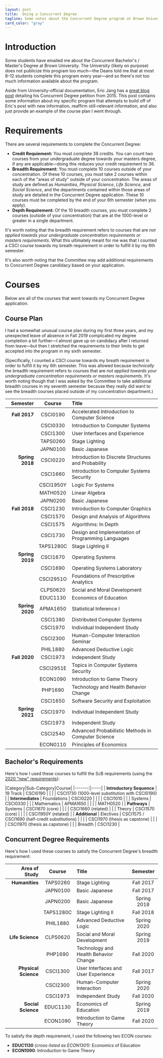 ```yaml
---
layout: post
title:  Doing a Concurrent Degree
tagline: Some notes about the Concurrent Degree program at Brown University
card_color: "gray"
---
```


# Introduction

Some students have emailed me about the Concurrent Bachelor's / Master's Degree at Brown University. The University (likely on purpose) does not publicize this program too much—the Deans told me that at most 8–12 students complete this program every year—and so there's not too much information available about the program.

Aside from University-official documentation, Eric Jang has a [great blog post](https://blog.evjang.com/2018/01/brown-cm.html) detailing his Concurrent Degree petition from 2015. This post contains some information about my specific program that attempts to build off of Eric's post with new information, reaffirm still-relevant information, and also just provide an example of the course plan I went through.

# Requirements

There are several requirements to complete the Concurrent Degree:

- **Credit Requiement:** You must complete 38 credits. You can count two courses from your undergraduate degree towards your masters degree, if any are applicable—doing this reduces your credit requirement to 36.
- **Breadth Requirement:** You must complete 10 courses outside of your concentration. Of these 10 courses, you must take 2 courses within each of the "areas of study" outside of your concentration. The areas of study are defined as _Humanities_, _Physical Science_, _Life Science_, and _Social Science_, and the departments contained within those areas of study are detailed in the Concurrent Degree application. These 10 courses must be completed by the end of your 6th semester (when you apply).
- **Depth Requirement:** Of the 10 breadth courses, you must complete 2 courses (outside of your concentration) that are at the 1000-level or greater in a single department.

It's worth noting that the breadth requirement refers to courses that are _not applied towards your undergraduate concentration requirements or masters requirements_. What this ultimately meant for me was that I counted a CSCI course towards my breath requirement in order to fulfill it by my 6th semester.

It's also worth noting that the Committee may add additional requirements to Concurrent Degree candidacy based on your application.

# Courses

Below are all of the courses that went towards my Concurrent Degree application.

## Course Plan

I had a somewhat unusual course plan during my first three years, and my unexpected leave of absence in Fall 2019 complicated my degree completion a bit further—I almost gave up on candidacy after I returned from leave—but then I stretched the requirements to their limits to get accepted into the program in my sixth semester.

(Specifically, I counted a CSCI course towards my breath requirement in order to fulfill it by my 6th semester. This was allowed because _technically_ the breadth requirement refers to courses that are _not applied towards your undergraduate concentration requirements or masters requirements_. It's worth noting though that I was asked by the Committee to take additional breadth courses in my seventh semester because they really did want to see the breadth courses placed outside of my concentration department.)

|        Semester |    Course     | Title |
|----------------:|:-------------:|:------|
|   **Fall 2017** |   CSCI0190    | Accelerated Introduction to Computer Science |
|                 |   CSCI0330    | Introduction to Computer Systems |
|                 |   CSCI1300    | User Interfaces and Experience |
|                 |   TAPS0260    | Stage Lighting |
|                 |   JAPN0100    | Basic Japanese |
| **Spring 2018** |   CSCI0220    | Introduction to Discrete Structures and Probability |
|                 |   CSCI1660    | Introduction to Computer Systems Security |
|                 |   CSCI1950Y   | Logic For Systems |
|                 |   MATH0520    | Linear Algebra |
|                 |   JAPN0200    | Basic Japanese |
|   **Fall 2018** |   CSCI1230    | Introduction to Computer Graphics |
|                 |   CSCI1570    | Design and Analysis of Algorithms |
|                 |   CSCI1575    | Algorithms: In Depth |
|                 |   CSCI1730    | Design and Implementation of Programming Languages |
|                 |   TAPS1280C   | Stage Lighting II |
| **Spring 2019** |   CSCI1670    | Operating Systems |
|                 |   CSCI1690    | Operating Systems Laboratory |
|                 |   CSCI2951O   | Foundations of Prescriptive Analytics |
|                 |   CLPS0620    | Social and Moral Development |
|                 |   EDUC1130    | Economics of Education |
| **Spring 2020** |   APMA1650    | Statistical Inference I |
|                 |   CSCI1380    | Distributed Computer Systems |
|                 |   CSCI1970    | Individual Independent Study |
|                 |   CSCI2300    | Human-Computer Interaction Seminar |
|                 |   PHIL1880    | Advanced Deductive Logic |
|   **Fall 2020** |   CSCI1973    | Independent Study |
|                 |   CSCI2951E   | Topics in Computer Systems Security |
|                 |   ECON1090    | Introduction to Game Theory |
|                 |    PHP1690    | Technology and Health Behavior Change |
|                 |   CSCI1650    | Software Security and Exploitation |
| **Spring 2021** |   CSCI1970    | Individual Independent Study |
|                 |   CSCI1973    | Independent Study |
|                 |   CSCI2540    | Advanced Probabilistic Methods in Computer Science |
|                 |    ECON0110    | Principles of Economics |

## Bachelor's Requirements

Here's how I used these courses to fulfill the ScB requirements (using the [2020 "new" requirements](https://cs.brown.edu/degrees/undergrad/concentrating-in-cs/concentration-requirements-2020/new-scb-requirements/)):

|Category|Sub-Category|Course|
|-------:|:----:|
| **Introductory Sequence** | 19 Track | CSCI0190 |
| | | CSCI1730 (1000-level substitution with CSCI0190) |
| **Intermediates** | Foundations | CSCI0220 |
| | | CSCI1010 |
| | Systems | CSCI0330 |
| | Mathematics | APMA1650 |
| | | MATH0520 |
| **Pathways** | Systems | CSCI1670 (core) |
| |  | CSCI1660 (related) |
| | Theory | CSCI1570 (core) |
| |  | CSCI1950Y (related) |
| **Additional** | Electives | CSCI1575 / CSCI1690 (half-credit substitutions) |
| |  | CSCI1970 (thesis as capstone) |
| |  | CSCI1970 (thesis as capstone) |
| | Breadth | CSCI1230 |

## Concurrent Degree Requirements

Here's how I used these courses to satisfy the Concurrent Degree's breadth requirement:

|        Area of Study |    Course     | Title | Semester |
|----------------:|:-------------:|:------|:----------:|
|   **Humanities** |   TAPS0260    | Stage Lighting | Fall 2017|
|                  |   JAPN0100    | Basic Japanese | Fall 2017|
|                  |   JAPN0200    | Basic Japanese | Spring 2018 |
|                  |   TAPS1280C   | Stage Lighting II | Fall 2018 |
|                  |   PHIL1880    | Advanced Deductive Logic | Spring 2020 |
|   **Life Science**  |   CLPS0620    | Social and Moral Development | Spring 2019 |
|                  |    PHP1690    | Technology and Health Behavior Change | Fall 2020 |
|   **Physical Science**  |   CSCI1300    | User Interfaces and User Experience | Fall 2017 |
|       |   CSCI2300    | Human-Computer Interaction | Spring 2020 |
|       |   CSCI1973    | Independent Study | Fall 2020 |
|   **Social Science**  |   EDUC1130    | Economics of Education | Spring 2019 |
|                  |   ECON1090    | Introduction to Game Theory | Fall 2020 |

To satisfy the depth requirement, I used the following two ECON courses:

- **EDUC1130** _(cross-listed as ECON1301)_: Economics of Education
- **ECON1090**: Introduction to Game Theory
